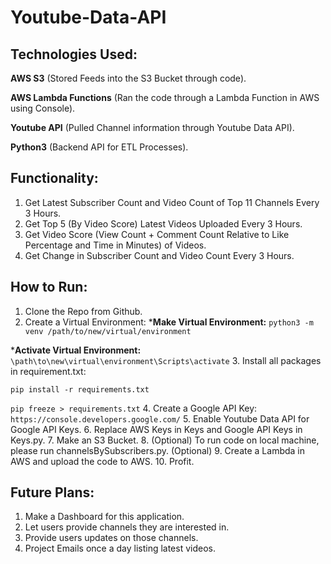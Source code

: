 Youtube-Data-API
===

Technologies Used:
---

__AWS S3__ (Stored Feeds into the S3 Bucket through code).

__AWS Lambda Functions__ (Ran the code through a Lambda Function in AWS using Console).

__Youtube API__ (Pulled Channel information through Youtube Data API).

__Python3__ (Backend API for ETL Processes).

Functionality:
---

1. Get Latest Subscriber Count and Video Count of Top 11 Channels Every 3 Hours.
2. Get Top 5 (By Video Score) Latest Videos Uploaded Every 3 Hours.
3. Get Video Score (View Count + Comment Count Relative to Like Percentage and Time in Minutes) of Videos.
4. Get Change in Subscriber Count and Video Count Every 3 Hours.

How to Run:
---

1. Clone the Repo from Github.
2. Create a Virtual Environment:
*__Make Virtual Environment:__ `python3 -m venv /path/to/new/virtual/environment`

*__Activate Virtual Environment:__ `\path\to\new\virtual\environment\Scripts\activate`
3. Install all packages in requirement.txt:

`pip install -r requirements.txt`

`pip freeze > requirements.txt`
4. Create a Google API Key: `https://console.developers.google.com/`
5. Enable Youtube Data API for Google API Keys.
6. Replace AWS Keys in Keys and Google API Keys in Keys.py.
7. Make an S3 Bucket.
8. (Optional) To run code on local machine, please run channelsBySubscribers.py. (Optional)
9. Create a Lambda in AWS and upload the code to AWS.
10. Profit.

Future Plans:
---

1. Make a Dashboard for this application.
2. Let users provide channels they are interested in.
3. Provide users updates on those channels.
4. Project Emails once a day listing latest videos.

